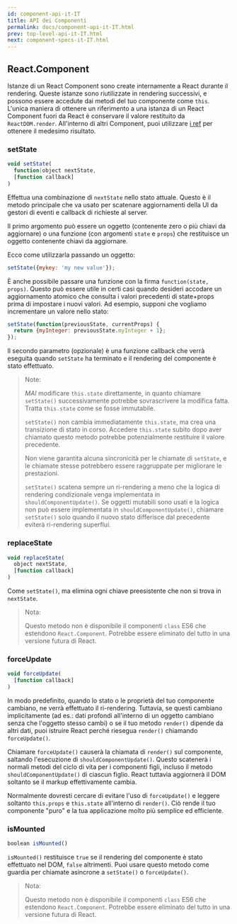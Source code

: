 ```yaml
---
id: component-api-it-IT
title: API dei Componenti
permalink: docs/component-api-it-IT.html
prev: top-level-api-it-IT.html
next: component-specs-it-IT.html
---
```


## React.Component

Istanze di un React Component sono create internamente a React durante il rendering. Queste istanze sono riutilizzate in rendering successivi, e possono essere accedute dai metodi del tuo componente come `this`. L'unica maniera di ottenere un riferimento a una istanza di un React Component fuori da React è conservare il valore restituito da `ReactDOM.render`. All'interno di altri Component, puoi utilizzare [i ref](/react/docs/more-about-refs.html) per ottenere il medesimo risultato.


### setState

```javascript
void setState(
  function|object nextState,
  [function callback]
)
```
Effettua una combinazione di `nextState` nello stato attuale. Questo è il metodo principale che va usato per scatenare aggiornamenti della UI da gestori di eventi e callback di richieste al server.

Il primo argomento può essere un oggetto (contenente zero o più chiavi da aggiornare) o una funzione (con argomenti `state` e `props`) che restituisce un oggetto contenente chiavi da aggiornare.

Ecco come utilizzarla passando un oggetto:

```javascript
setState({mykey: 'my new value'});
```

È anche possibile passare una funzione con la firma `function(state, props)`. Questo può essere utile in certi casi quando desideri accodare un aggiornamento atomico che consulta i valori precedenti di state+props prima di impostare i nuovi valori. Ad esempio, supponi che vogliamo incrementare un valore nello stato:

```javascript
setState(function(previousState, currentProps) {
  return {myInteger: previousState.myInteger + 1};
});
```

Il secondo parametro (opzionale) è una funzione callback che verrà eseguita quando `setState` ha terminato e il rendering del componente è stato effettuato.

> Note:
>
> *MAI* modificare `this.state` direttamente, in quanto chiamare `setState()` successivamente potrebbe sovrascrivere la modifica fatta. Tratta `this.state` come se fosse immutabile.
>
> `setState()` non cambia immediatamente `this.state`, ma crea una transizione di stato in corso. Accedere `this.state` subito dopo aver chiamato questo metodo potrebbe potenzialmente restituire il valore precedente.
>
> Non viene garantita alcuna sincronicità per le chiamate di `setState`, e le chiamate stesse potrebbero essere raggruppate per migliorare le prestazioni.
>
> `setState()` scatena sempre un ri-rendering a meno che la logica di rendering condizionale venga implementata in `shouldComponentUpdate()`. Se oggetti mutabili sono usati e la logica non può essere implementata in `shouldComponentUpdate()`, chiamare `setState()` solo quando il nuovo stato differisce dal precedente eviterà ri-rendering superflui.


### replaceState

```javascript
void replaceState(
  object nextState,
  [function callback]
)
```

Come `setState()`, ma elimina ogni chiave preesistente che non si trova in `nextState`.

> Nota:
>
> Questo metodo non è disponibile il componenti `class` ES6 che estendono `React.Component`. Potrebbe essere eliminato del tutto in una versione futura di React.


### forceUpdate

```javascript
void forceUpdate(
  [function callback]
)
```

In modo predefinito, quando lo stato o le proprietà del tuo componente cambiano, ne verrà effettuato il ri-rendering. Tuttavia, se questi cambiano implicitamente (ad es.: dati profondi all'interno di un oggetto cambiano senza che l'oggetto stesso cambi) o se il tuo metodo `render()` dipende da altri dati, puoi istruire React perché riesegua `render()` chiamando `forceUpdate()`.

Chiamare `forceUpdate()` causerà la chiamata di `render()` sul componente, saltando l'esecuzione di `shouldComponentUpdate()`. Questo scatenerà i normali metodi del ciclo di vita per i componenti figli, incluso il metodo `shouldComponentUpdate()` di ciascun figlio. React tuttavia aggiornerà il DOM soltanto se il markup effettivamente cambia.

Normalmente dovresti cercare di evitare l'uso di `forceUpdate()` e leggere soltanto `this.props` e `this.state` all'interno di `render()`. Ciò rende il tuo componente "puro" e la tua applicazione molto più semplice ed efficiente.


### isMounted

```javascript
boolean isMounted()
```

`isMounted()` restituisce `true` se il rendering del componente è stato effettuato nel DOM, `false` altrimenti. Puoi usare questo metodo come guardia per chiamate asincrone a `setState()` o `forceUpdate()`.

> Nota:
>
> Questo metodo non è disponibile il componenti `class` ES6 che estendono `React.Component`. Potrebbe essere eliminato del tutto in una versione futura di React.
